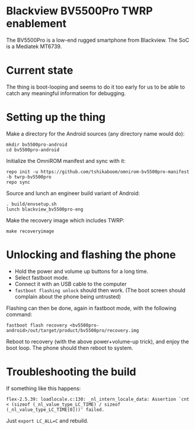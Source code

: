 Blackview BV5500Pro TWRP enablement
=====

The BV5500Pro is a low-end rugged smartphone from Blackview. The SoC is a
Mediatek MT6739.

Current state
===
The thing is boot-looping and seems to do it too early for us to be able to
catch any meaningful information for debugging.

Setting up the thing
===
Make a directory for the Android sources (any directory name would do):
```
mkdir bv5500pro-android
cd bv5500pro-android
```

Initialize the OmniROM manifest and sync with it:
```
repo init -u https://github.com/tshikaboom/omnirom-bv5500pro-manifest -b twrp-bv5500pro
repo sync
```

Source and lunch an engineer build variant of Android:
```
. build/envsetup.sh
lunch blackview_bv5500pro-eng
```

Make the recovery image which includes TWRP:
```
make recoveryimage
```

Unlocking and flashing the phone
===
- Hold the power and volume up buttons for a long time.
- Select fastboot mode.
- Connect it with an USB cable to the computer
- `fastboot flashing unlock` should then work. (The boot screen should complain about the phone being untrusted)

Flashing can then be done, again in fastboot mode, with the following command:
```
fastboot flash recovery <bv5500pro-android>/out/target/product/bv5500pro/recovery.img
```

Reboot to recovery (with the above power+volume-up trick), and enjoy the boot loop. The phone should then reboot to system.

Troubleshooting the build
===
If something like this happens:
```
flex-2.5.39: loadlocale.c:130: _nl_intern_locale_data: Assertion `cnt < (sizeof (_nl_value_type_LC_TIME) / sizeof (_nl_value_type_LC_TIME[0]))' failed.
```
Just `export LC_ALL=C` and rebuild.